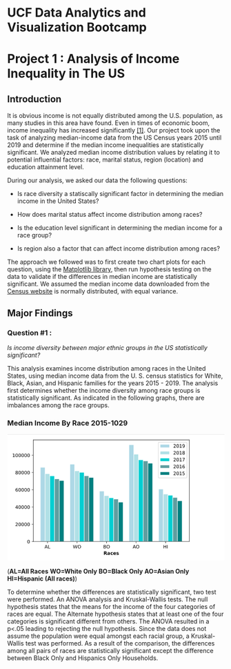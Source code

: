 # UCF Data Analytics and Visualization Bootcamp
# Project 1 : Analysis of Income Inequality in The US

## Introduction

It is obvious income is not equally distributed among the U.S. population, as many studies in this area have found.  Even in times of economic boom, income inequality has increased significantly [[1]](https://www.nytimes.com/2003/01/23/business/economic-inequality-grew-in-90-s-boom-fed-reports.html).  Our project took upon the task of analyzing median-income data from the US Census years 2015 until 2019 and determine if the median income inequalities are statistically significant.  We analyzed median income distribution values by relating it to potential influential factors: race, marital status, region (location) and education attainment level. 

During our analysis, we asked our data the following questions:

* Is race diversity a statiscally significant factor in determining the median income in the United States? 

* How does marital status affect income distribution among races?

* Is the education level significant in determining the median income for a race group?

* Is region also a factor that can affect income distribution among races?

The approach we followed was to first create two chart plots for each question, using the [Matplotlib library](https://matplotlib.org/stable/index.html), then run hypothesis testing on the data to validate if the differences in median income are statistically significant. 
We assumed the median income data downloaded from the [Census website](https://www.census.gov/data/tables/time-series/demo/income-poverty/cps-finc/finc-01.html) is normally distributed, with equal variance. 

## Major Findings

### Question #1 : 

*Is income diversity between major ethnic groups in the US statistically significant?*

This analysis examines income distribution among races in the United States, using median income data from the U. S. census statistics for White, Black, Asian, and Hispanic families for the years 2015 - 2019. The analysis  first determines whether the income diversity among race groups is statistically significant. As indicated in the following graphs, there are imbalances among the race groups.

### Median Income By Race 2015-1029

![Median Income by Race 2015-2019](./images/q1_bar_plot.PNG)

(**AL=All Races** **WO=White Only** **BO=Black Only** **AO=Asian Only** **HI=Hispanic (All races)**)

 To determine whether the differences are statistically significant, two test were performed. An ANOVA analysis and Kruskal-Wallis tests. The null hypothesis states that the means for the income of the four categories of races are equal. The Alternate hypothesis states that at least one of the four categories is significant different from others. The ANOVA resulted in a p<.05 leading to rejecting the null hypothesis. Since the data does not assume the population were equal amongst each racial group, a Kruskal-Wallis test was performed. As a result of the comparison, the differences among all pairs of races are statistically significant except the difference between Black Only and Hispanics Only Households.
